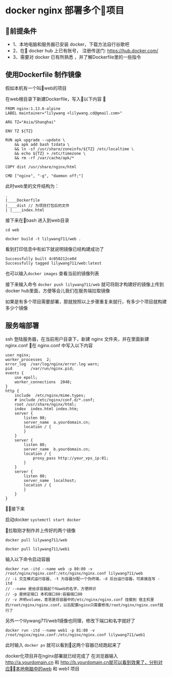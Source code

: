 # docker nginx 部署多个项目

## 前提条件
- 1、本地电脑和服务器已安装 docker，下载方法自行谷歌吧
- 2、在 docker hub 上已有账号， 注册传送门: https://hub.docker.com/
- 3、需要对 docker 已有所熟悉 ，并了解Dockerfile里的一些指令
## 使用Dockerfile 制作镜像

假如本机有一个叫web的项目


在web根目录下新建Dockerfile，写入以下内容

```
FROM nginx:1.13.6-alpine
LABEL maintainer="lilywang <lilywang.cd@gmail.com>"

ARG TZ="Asia/Shanghai"

ENV TZ ${TZ}

RUN apk upgrade --update \
    && apk add bash tzdata \
    && ln -sf /usr/share/zoneinfo/${TZ} /etc/localtime \
    && echo ${TZ} > /etc/timezone \
    && rm -rf /var/cache/apk/*

COPY dist /usr/share/nginx/html 

CMD ["nginx", "-g", "daemon off;"]

```




此时web里的文件结构为：
```
.
|____Dockerfile
|____dist // 为项目打包后的文件
| |____index.html
```
接下来在bash 进入到web目录

`cd web`

`docker build -t lilywang711/web .`

看到打印信息中有如下就说明镜像已经构建成功了
```
Successfully built 4c050212ce0d
Successfully tagged lilywang711/web:latest
```
也可以输入`docker images` 查看当前的镜像列表

接下来输入命令 `docker push lilywang711/web` 就可将刚才构建好的镜像上传到docker hub里面，方便等会儿我们在服务端拉取镜像

如果是有多个项目需要部署，那就按照以上步骤重复来就行，有多少个项目就构建多少个镜像

## 服务端部署

ssh 登陆服务器，在当前用户目录下，新建 nginx 文件夹，并在里面新建nginx.conf
在 nginx.conf 中写入以下内容

```
user nginx;
worker_processes  2;
error_log  /var/log/nginx/error.log warn;
pid        /var/run/nginx.pid;
events {
    use epoll;
    worker_connections  2048;
}
http {
    include  /etc/nginx/mime.types;
    # include /etc/nginx/conf.d/*.conf;
    root /usr/share/nginx/html;
    index  index.html index.htm;
    server {
        listen 80;
        server_name  a.yourdomain.cn;
        location / {
        }
    }
    server {
        listen 80;
        server_name  b.yourdomain.cn;
        location / {
            proxy_pass http://your_vps_ip:81;
        }
    }
    server {
        listen 80;
        server_name  localhost;
        location / {
        }
    }
}
```
接下来

启动docker `systemctl start docker`

拉取刚才制作并上传好的两个镜像 

`docker pull lilywang711/web` 

`docker pull lilywang711/web1`

输入以下命令启动容器

```
docker run -itd --name web -p 80:80 -v /root/nginx/nginx.conf:/etc/nginx/nginx.conf lilywang711/web
// -i 交互模式运行容器, -t 为容器分配一个伪终端，-d 后台运行容器，可直接连写 -itd
// --name 是给该容器起个叫web的名字，方便辨识
// -p 是绑定端口 本机端口80:容器端口80
// -v 声明volume，意思是将容器中的/etc/nginx/nginx.conf 挂载到 宿主机里的/root/nginx/nginx.conf，以后配置nginx只需要修改/root/nginx/nginx.conf就行了
```
另外一个lilywang711/web1镜像也同理，修改下端口和名字就好了

`docker run -itd --name web1 -p 81:80 -v /root/nginx/nginx.conf:/etc/nginx/nginx.conf lilywang711/web1`

此时输入 `docker ps` 就可以看到这两个容器已经跑起来了

docker化项目并在nginx部署就已经完成了
在浏览器输入 http://a.yourdomain.cn 和 http://b.yourdomain.cn就可以看到效果了，分别对应本地电脑中的web 和 web1 项目


